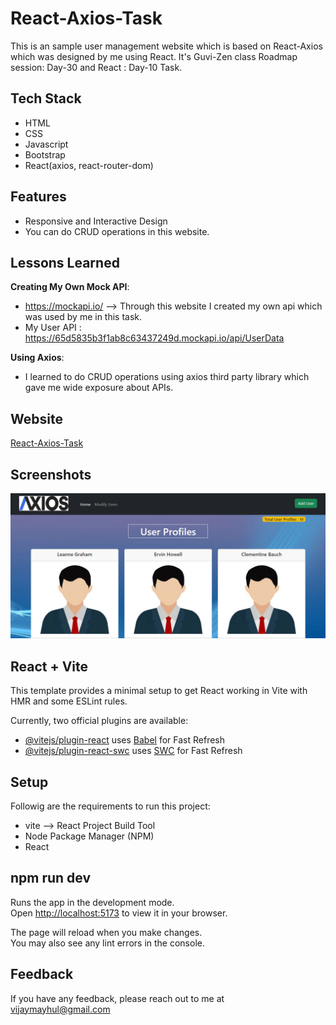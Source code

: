 
# React-Axios-Task

This is an sample user management website which is based on React-Axios which was designed by me using React. It's Guvi-Zen class Roadmap session: Day-30 and React : Day-10 Task.

## Tech Stack

- HTML
- CSS
- Javascript
- Bootstrap
- React(axios, react-router-dom)

## Features

- Responsive and Interactive Design
- You can do CRUD operations in this website.

## Lessons Learned

<b>Creating My Own Mock API</b>: 
- https://mockapi.io/ --> Through this website I created my own api which was used by me in this task.
- My User API : https://65d5835b3f1ab8c63437249d.mockapi.io/api/UserData
  
<b>Using Axios</b>: 
- I learned to do CRUD operations using axios third party library which gave me wide exposure about APIs.
 

## Website

[React-Axios-Task]()


## Screenshots

![App Screenshot](./public/Images/demo.png)


## React + Vite

This template provides a minimal setup to get React working in Vite with HMR and some ESLint rules.

Currently, two official plugins are available:

- [@vitejs/plugin-react](https://github.com/vitejs/vite-plugin-react/blob/main/packages/plugin-react/README.md) uses [Babel](https://babeljs.io/) for Fast Refresh
- [@vitejs/plugin-react-swc](https://github.com/vitejs/vite-plugin-react-swc) uses [SWC](https://swc.rs/) for Fast Refresh


## Setup

Followig are the requirements to run this project:
- vite --> React Project Build Tool
- Node Package Manager (NPM)
- React

## npm run dev

Runs the app in the development mode.\
Open [http://localhost:5173](http://localhost:5173) to view it in your browser.

The page will reload when you make changes.\
You may also see any lint errors in the console.

## Feedback

If you have any feedback, please reach out to me at vijaymayhul@gmail.com


